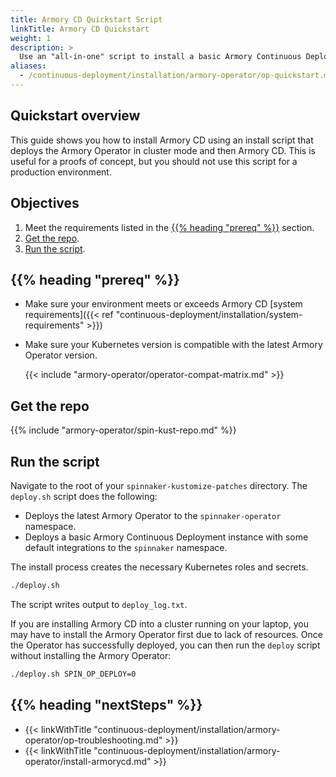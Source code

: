 ```yaml
---
title: Armory CD Quickstart Script
linkTitle: Armory CD Quickstart
weight: 1
description: >
  Use an "all-in-one" script to install a basic Armory Continuous Deployment instance for evaluation.
aliases:
  - /continuous-deployment/installation/armory-operator/op-quickstart.md
---
```


## Quickstart overview 

This guide shows you how to install Armory CD using an install script that deploys the Armory Operator in cluster mode and then Armory CD. This is useful for a proofs of concept, but you should not use this script for a production environment.

## Objectives

1. Meet the requirements listed in the [{{% heading "prereq" %}}](#before-you-begin) section.
1. [Get the repo](#get-the-repo).
1. [Run the script](#run-the-script).

## {{% heading "prereq" %}}

* Make sure your environment meets or exceeds Armory CD [system requirements]({{< ref "continuous-deployment/installation/system-requirements" >}})
* Make sure your Kubernetes version is compatible with the latest Armory Operator version.

  {{< include "armory-operator/operator-compat-matrix.md" >}}

## Get the repo

{{% include "armory-operator/spin-kust-repo.md" %}}

## Run the script

Navigate to the root of your `spinnaker-kustomize-patches` directory. The `deploy.sh` script does the following:

* Deploys the latest Armory Operator to the `spinnaker-operator` namespace.
* Deploys a basic Armory Continuous Deployment instance with some default integrations to the `spinnaker` namespace.

The install process creates the necessary Kubernetes roles and secrets.

```bash
./deploy.sh
```

The script writes output to `deploy_log.txt`.

If you are installing Armory CD into a cluster running on your laptop, you may have to install the Armory Operator first due to lack of resources. Once the Operator has successfully deployed, you can then run the `deploy` script without installing the Armory Operator:

```bash
./deploy.sh SPIN_OP_DEPLOY=0
```

## {{% heading "nextSteps" %}}

* {{< linkWithTitle "continuous-deployment/installation/armory-operator/op-troubleshooting.md" >}}
* {{< linkWithTitle "continuous-deployment/installation/armory-operator/install-armorycd.md" >}}